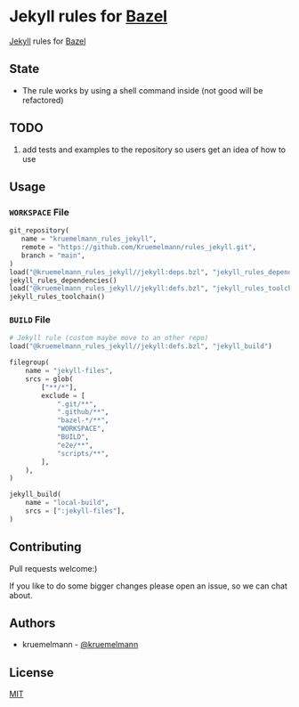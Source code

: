 # Jekyll rules for [Bazel](https://bazel.build)

[Jekyll](https://jekyllrb.com/) rules for [Bazel](https://bazel.build)

## State

* The rule works by using a shell command inside (not good will be refactored)

## TODO

1. add tests and examples to the repository so users get an idea of how to use


## Usage

### `WORKSPACE` File
```python
git_repository(
   name = "kruemelmann_rules_jekyll",
   remote = "https://github.com/Kruemelmann/rules_jekyll.git",
   branch = "main",
)
load("@kruemelmann_rules_jekyll//jekyll:deps.bzl", "jekyll_rules_dependencies")
jekyll_rules_dependencies()
load("@kruemelmann_rules_jekyll//jekyll:defs.bzl", "jekyll_rules_toolchain")
jekyll_rules_toolchain()
```

### `BUILD` File
```python
# Jekyll rule (custom maybe move to an other repo)
load("@kruemelmann_rules_jekyll//jekyll:defs.bzl", "jekyll_build")

filegroup(
    name = "jekyll-files",
    srcs = glob(
        ["**/*"],
        exclude = [
            ".git/**",
            ".github/**",
            "bazel-*/**",
            "WORKSPACE",
            "BUILD",
            "e2e/**",
            "scripts/**",
        ],
    ),
)

jekyll_build(
    name = "local-build",
    srcs = [":jekyll-files"],
)
```

## Contributing

Pull requests welcome:)

If you like to do some bigger changes please open an issue, so we can chat about.

## Authors

* kruemelmann - [@kruemelmann](https://github.com/kruemelmann/)

## License
[MIT](https://choosealicense.com/licenses/mit/)
